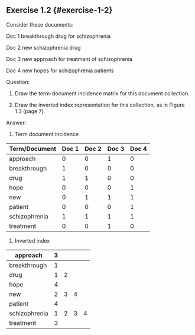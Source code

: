 ## Exercise 1.2 {#exercise-1-2}

Consider these documents:

Doc 1 breakthrough drug for schizophrenia

Doc 2 new schizophrenia drug

Doc 3 new approach for treatment of schizophrenia

Doc 4 new hopes for schizophrenia patients

Question:

1.  Draw the term-document incidence matrix for this document collection.

2.  Draw the inverted index representation for this collection, as in Figure 1.3 (page 7).

Answer:

1.  Term document incidence

| Term/Document | Doc 1 | Doc 2 | Doc 3 | Doc 4 |
| --- | --- | --- | --- | --- |
| approach | 0 | 0 | 1 | 0 |
| breakthrough | 1 | 0 | 0 | 0 |
| drug | 1 | 1 | 0 | 0 |
| hope | 0 | 0 | 0 | 1 |
| new | 0 | 1 | 1 | 1 |
| patient | 0 | 0 | 0 | 1 |
| schizophrenia | 1 | 1 | 1 | 1 |
| treatment | 0 | 0 | 1 | 0 |

1.  Inverted index

| approach | 3 |  |  |  |
| --- | --- | --- | --- | --- |
| breakthrough | 1 |  |  |  |
| drug | 1 | 2 |  |  |
| hope | 4 |  |  |  |
| new | 2 | 3 | 4 |  |
| patient | 4 |  |  |  |
| schizophrenia | 1 | 2 | 3 | 4 |
| treatment | 3 |  |  |  |
